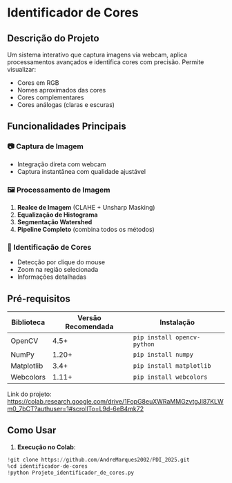 # Identificador de Cores

## Descrição do Projeto
Um sistema interativo que captura imagens via webcam, aplica processamentos avançados e identifica cores com precisão. Permite visualizar:
- Cores em RGB
- Nomes aproximados das cores
- Cores complementares
- Cores análogas (claras e escuras)

## Funcionalidades Principais
### 📷 Captura de Imagem
- Integração direta com webcam
- Captura instantânea com qualidade ajustável

### 🖼️ Processamento de Imagem
1. **Realce de Imagem** (CLAHE + Unsharp Masking)
2. **Equalização de Histograma**
3. **Segmentação Watershed**
4. **Pipeline Completo** (combina todos os métodos)

### 🎨 Identificação de Cores
- Detecção por clique do mouse
- Zoom na região selecionada
- Informações detalhadas


## Pré-requisitos
| Biblioteca     | Versão Recomendada | Instalação               |
|----------------|--------------------|--------------------------|
| OpenCV         | 4.5+              | `pip install opencv-python` |
| NumPy          | 1.20+             | `pip install numpy`        |
| Matplotlib     | 3.4+              | `pip install matplotlib`   |
| Webcolors      | 1.11+             | `pip install webcolors`    |


Link do projeto: https://colab.research.google.com/drive/1FopG8euXWRaMMGzvtgJl87KLWm0_7bCT?authuser=1#scrollTo=L9d-6eB4mk72

## Como Usar
1. **Execução no Colab**:
 ```python
 !git clone https://github.com/AndreMarques2002/PDI_2025.git
 %cd identificador-de-cores
 !python Projeto_identificador_de_cores.py
